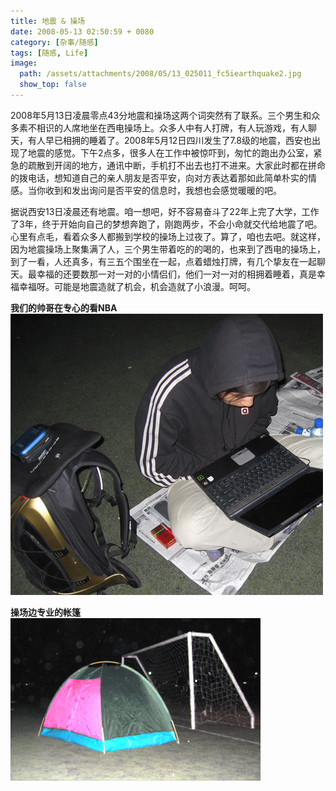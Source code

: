 ```yaml
---
title: 地震 & 操场
date: 2008-05-13 02:50:59 + 0080
category: [杂事/随感]
tags: [随感, Life]
image:
  path: /assets/attachments/2008/05/13_025011_fc5iearthquake2.jpg
  show_top: false
---
```


2008年5月13日凌晨零点43分地震和操场这两个词突然有了联系。三个男生和众多素不相识的人席地坐在西电操场上。众多人中有人打牌，有人玩游戏，有人聊天，有人早已相拥的睡着了。2008年5月12日四川发生了7.8级的地震，西安也出现了地震的感觉。下午2点多，很多人在工作中被惊吓到，匆忙的跑出办公室，紧急的疏散到开阔的地方，通讯中断，手机打不出去也打不进来。大家此时都在拼命的拨电话，想知道自己的亲人朋友是否平安，向对方表达着那如此简单朴实的情感。当你收到和发出询问是否平安的信息时，我想也会感觉暖暖的吧。  

据说西安13日凌晨还有地震。咱一想吧，好不容易奋斗了22年上完了大学，工作了3年，终于开始向自己的梦想奔跑了，刚跑两步，不会小命就交代给地震了吧。心里有点毛，看着众多人都搬到学校的操场上过夜了。算了，咱也去吧。就这样，因为地震操场上聚集满了人，三个男生带着吃的的喝的，也来到了西电的操场上，到了一看，人还真多，有三五个围坐在一起，点着蜡烛打牌，有几个挚友在一起聊天。最幸福的还要数那一对一对的小情侣们，他们一对一对的相拥着睡着，真是幸福幸福呀。可能是地震造就了机会，机会造就了小浪漫。呵呵。  

 **我们的帅哥在专心的看NBA**  
![a man](/assets/attachments/2008/05/13_024905_96xbearthquake1.jpg)  

 **操场边专业的帐篷**  
![tent beside the playground](/assets/attachments/2008/05/13_025011_fc5iearthquake2.jpg)
